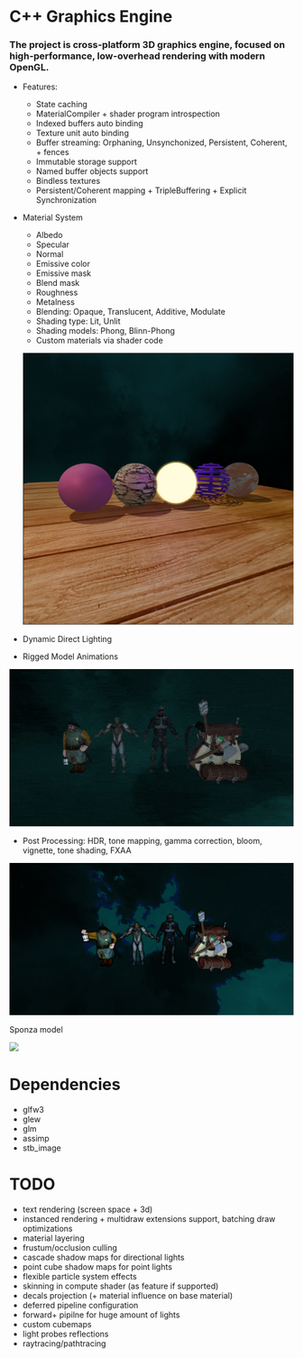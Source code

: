 # C++ Graphics Engine

### The project is cross-platform 3D graphics engine, focused on high-performance, low-overhead rendering with modern OpenGL.

- Features:
    - State caching
    - MaterialCompiler + shader program introspection
    - Indexed buffers auto binding
    - Texture unit auto binding
    - Buffer streaming: Orphaning, Unsynchonized, Persistent, Coherent, + fences
    - Immutable storage support
    - Named buffer objects support
    - Bindless textures
    - Persistent/Coherent mapping + TripleBuffering + Explicit Synchronization

- Material System
  - Albedo
  - Specular
  - Normal
  - Emissive color
  - Emissive mask
  - Blend mask
  - Roughness
  - Metalness
  + Blending: Opaque, Translucent, Additive, Modulate
  + Shading type: Lit, Unlit
  + Shading models: Phong, Blinn-Phong
  + Custom materials via shader code
  
  ![](screenshots/materials.png)
  
- Dynamic Direct Lighting
- Rigged Model Animations

![me](screenshots/model_loader.gif)

- Post Processing: HDR, tone mapping, gamma correction, bloom, vignette, tone shading, FXAA

![](screenshots/tone_shading.png)

Sponza model

![](screenshots/sponza.png)

# Dependencies
- glfw3
- glew
- glm
- assimp
- stb_image

# TODO
- text rendering (screen space + 3d)
- instanced rendering + multidraw extensions support, batching draw optimizations
- material layering
- frustum/occlusion culling
- cascade shadow maps for directional lights
- point cube shadow maps for point lights 
- flexible particle system effects
- skinning in compute shader (as feature if supported) 
- decals projection (+ material influence on base material)
- deferred pipeline configuration
- forward+ pipilne for huge amount of lights
- custom cubemaps
- light probes reflections
- raytracing/pathtracing
